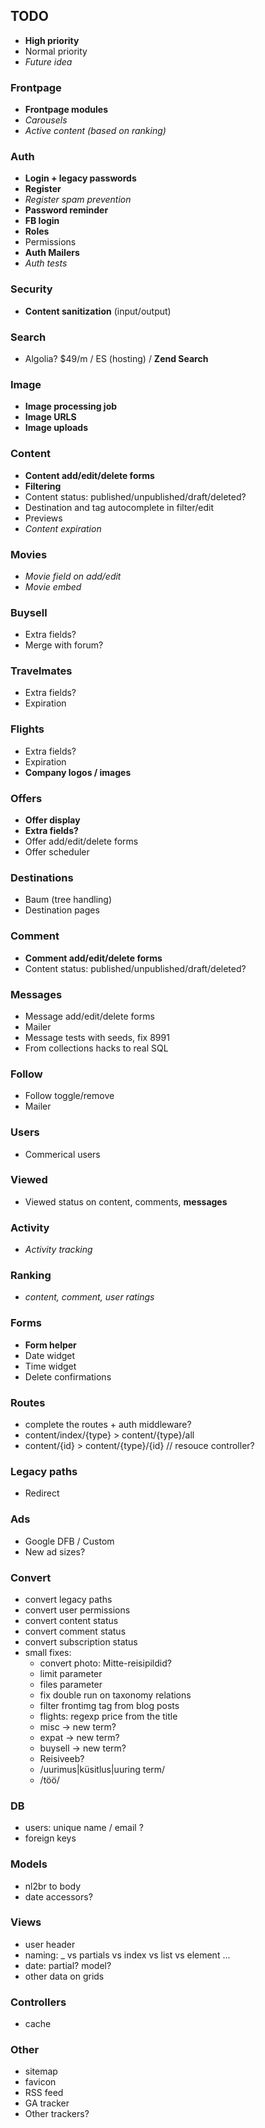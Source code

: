 ## TODO

- **High priority**
- Normal priority
- *Future idea*

### Frontpage

- **Frontpage modules**
- *Carousels*
- *Active content (based on ranking)*

### Auth

- **Login + legacy passwords**
- **Register**
- *Register spam prevention*
- **Password reminder**
- **FB login**
- **Roles**
- Permissions
- **Auth Mailers**
- *Auth tests*

### Security

- **Content sanitization** (input/output)

### Search

- Algolia? $49/m / ES (hosting) / **Zend Search**

### Image

- **Image processing job**
- **Image URLS**
- **Image uploads**

### Content

- **Content add/edit/delete forms**
- **Filtering**
- Content status: published/unpublished/draft/deleted?
- Destination and tag autocomplete in filter/edit
- Previews
- *Content expiration*

### Movies

- *Movie field on add/edit*
- *Movie embed*

### Buysell

- Extra fields?
- Merge with forum?

### Travelmates 

- Extra fields?
- Expiration

### Flights

- Extra fields?
- Expiration
- **Company logos / images**

### Offers

- **Offer display**
- **Extra fields?**
- Offer add/edit/delete forms
- Offer scheduler

### Destinations

- Baum (tree handling)
- Destination pages

### Comment

- **Comment add/edit/delete forms**
- Content status: published/unpublished/draft/deleted?

### Messages

- Message add/edit/delete forms
- Mailer
- Message tests with seeds, fix 8991
- From collections hacks to real SQL

### Follow

- Follow toggle/remove
- Mailer

### Users

- Commerical users

### Viewed

- Viewed status on content, comments, **messages**

### Activity

- *Activity tracking*

### Ranking

- *content, comment, user ratings*

### Forms

- **Form helper**
- Date widget
- Time widget
- Delete confirmations

### Routes

- complete the routes + auth middleware?
- content/index/{type} > content/{type}/all
- content/{id} > content/{type}/{id} // resouce controller?

### Legacy paths

- Redirect

### Ads

- Google DFB / Custom
- New ad sizes?

### Convert

- convert legacy paths
- convert user permissions
- convert content status
- convert comment status
- convert subscription status
- small fixes:
    - convert photo: Mitte-reisipildid?
    - limit parameter
    - files parameter
    - fix double run on taxonomy relations
    - filter frontimg tag from blog posts
    - flights: regexp price from the title
    - misc -> new term?
    - expat -> new term?
    - buysell -> new term?
    - Reisiveeb?
    - /uurimus|küsitlus|uuring term/
    - /töö/

### DB

- users: unique name / email ?
- foreign keys

### Models

- nl2br to body
- date accessors?

### Views

- user header
- naming: _ vs partials vs index vs list vs element ...
- date: partial? model?
- other data on grids

### Controllers

- cache

### Other

- sitemap
- favicon
- RSS feed
- GA tracker
- Other trackers?